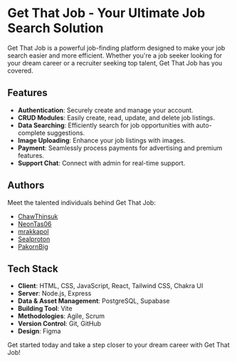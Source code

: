 # Get That Job - Your Ultimate Job Search Solution

Get That Job is a powerful job-finding platform designed to make your job search easier and more efficient. Whether you're a job seeker looking for your dream career or a recruiter seeking top talent, Get That Job has you covered.

## Features

- **Authentication**: Securely create and manage your account.
- **CRUD Modules**: Easily create, read, update, and delete job listings.
- **Data Searching**: Efficiently search for job opportunities with auto-complete suggestions.
- **Image Uploading**: Enhance your job listings with images.
- **Payment**: Seamlessly process payments for advertising and premium features.
- **Support Chat**: Connect with admin for real-time support.

## Authors

Meet the talented individuals behind Get That Job:

- [ChawThinsuk](https://github.com/ChawThinsuk)
- [NeonTas06](https://github.com/NeonTas06)
- [mrakkapol](https://github.com/mrakkapol)
- [Sealproton](https://github.com/Sealproton)
- [PakornBig](https://github.com/PakornBig)

## Tech Stack

- **Client**: HTML, CSS, JavaScript, React, Tailwind CSS, Chakra UI
- **Server**: Node.js, Express
- **Data & Asset Management**: PostgreSQL, Supabase
- **Building Tool**: Vite
- **Methodologies**: Agile, Scrum
- **Version Control**: Git, GitHub
- **Design**: Figma

Get started today and take a step closer to your dream career with Get That Job!

